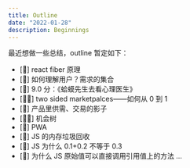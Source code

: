 ```yaml
---
title: Outline
date: "2022-01-28"
description: Beginnings
---
```


最近想做一些总结，outline 暂定如下：

- [🤖] react fiber 原理
- [🙇] 如何理解用户？需求的集合
- [📕] 9.0 分：《蛤蟆先生去看心理医生》
- [👨‍🚀] two sided marketpalces——如何从 0 到 1
- [🙇] 产品里供需、交易的影子
- [👨‍🚀] 机会树
- [🤖] PWA
- [🤖] JS 的内存垃圾回收
- [🤖] JS 为什么 0.1+0.2 不等于 0.3
- [🤖] 为什么 JS 原始值可以直接调用引用值上的方法
...

